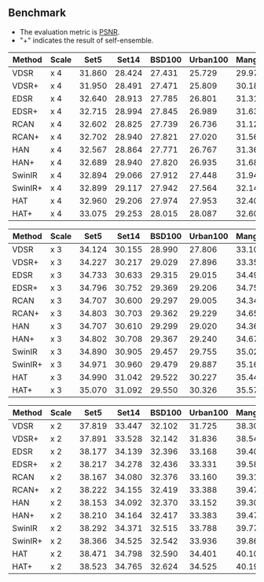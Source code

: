 ## Benchmark
- The evaluation metric is [PSNR](https://en.wikipedia.org/wiki/Peak_signal-to-noise_ratio).
- "+" indicates the result of self-ensemble.

| Method  | Scale | Set5   | Set14  | BSD100 | Urban100 | Manga109 | Training |
| ------- | ----- | ------ | ------ | ------ | -------- | -------- | -------- |
| VDSR    | x 4   | 31.860 | 28.424 | 27.431 | 25.729   | 29.973   | DF2K     |
| VDSR+   | x 4   | 31.950 | 28.491 | 27.471 | 25.809   | 30.182   | DF2K     |
| EDSR    | x 4   | 32.640 | 28.913 | 27.785 | 26.801   | 31.318   | DF2K     |
| EDSR+   | x 4   | 32.715 | 28.994 | 27.845 | 26.989   | 31.637   | DF2K     |
| RCAN    | x 4   | 32.602 | 28.825 | 27.739 | 26.736   | 31.127   | DIV2K    |
| RCAN+   | x 4   | 32.702 | 28.940 | 27.821 | 27.020   | 31.563   | DIV2K    |
| HAN     | x 4   | 32.567 | 28.864 | 27.771 | 26.767   | 31.364   | DIV2K    |
| HAN+    | x 4   | 32.689 | 28.940 | 27.820 | 26.935   | 31.687   | DIV2K    |
| SwinIR  | x 4   | 32.894 | 29.066 | 27.912 | 27.448   | 31.947   | DF2K     |
| SwinIR+ | x 4   | 32.899 | 29.117 | 27.942 | 27.564   | 32.147   | DF2K     |
| HAT     | x 4   | 32.960 | 29.206 | 27.974 | 27.953   | 32.409   | DF2K     |
| HAT+    | x 4   | 33.075 | 29.253 | 28.015 | 28.087   | 32.600   | DF2K     |

| Method  | Scale | Set5   | Set14  | BSD100 | Urban100 | Manga109 | Training |
| ------- | ----- | ------ | ------ | ------ | -------- | -------- | -------- |
| VDSR    | x 3   | 34.124 | 30.155 | 28.990 | 27.806   | 33.109   | DF2K     |
| VDSR+   | x 3   | 34.227 | 30.217 | 29.029 | 27.896   | 33.353   | DF2K     |
| EDSR    | x 3   | 34.733 | 30.633 | 29.315 | 29.015   | 34.491   | DF2K     |
| EDSR+   | x 3   | 34.796 | 30.752 | 29.369 | 29.206   | 34.754   | DF2K     |
| RCAN    | x 3   | 34.707 | 30.600 | 29.297 | 29.005   | 34.340   | DIV2K    |
| RCAN+   | x 3   | 34.803 | 30.703 | 29.362 | 29.229   | 34.658   | DIV2K    |
| HAN     | x 3   | 34.707 | 30.610 | 29.299 | 29.020   | 34.368   | DIV2K    |
| HAN+    | x 3   | 34.802 | 30.708 | 29.367 | 29.240   | 34.676   | DIV2K    |
| SwinIR  | x 3   | 34.890 | 30.905 | 29.457 | 29.755   | 35.029   | DF2K     |
| SwinIR+ | x 3   | 34.971 | 30.960 | 29.479 | 29.887   | 35.166   | DF2K     |
| HAT     | x 3   | 34.990 | 31.042 | 29.522 | 30.227   | 35.444   | DF2K     |
| HAT+    | x 3   | 35.070 | 31.092 | 29.550 | 30.326   | 35.571   | DF2K     |

| Method  | Scale | Set5   | Set14  | BSD100 | Urban100 | Manga109 | Training |
| ------- | ----- | ------ | ------ | ------ | -------- | -------- | -------- |
| VDSR    | x 2   | 37.819 | 33.447 | 32.102 | 31.725   | 38.308   | DF2K     |
| VDSR+   | x 2   | 37.891 | 33.528 | 32.142 | 31.836   | 38.544   | DF2K     |
| EDSR    | x 2   | 38.177 | 34.139 | 32.396 | 33.168   | 39.407   | DF2K     |
| EDSR+   | x 2   | 38.217 | 34.278 | 32.436 | 33.331   | 39.583   | DF2K     |
| RCAN    | x 2   | 38.167 | 34.080 | 32.376 | 33.160   | 39.310   | DIV2K    |
| RCAN+   | x 2   | 38.222 | 34.155 | 32.419 | 33.388   | 39.474   | DIV2K    |
| HAN     | x 2   | 38.153 | 34.092 | 32.370 | 33.152   | 39.307   | DIV2K    |
| HAN+    | x 2   | 38.210 | 34.164 | 32.417 | 33.383   | 39.479   | DIV2K    |
| SwinIR  | x 2   | 38.292 | 34.371 | 32.515 | 33.788   | 39.773   | DF2K     |
| SwinIR+ | x 2   | 38.366 | 34.525 | 32.542 | 33.936   | 39.861   | DF2K     |
| HAT     | x 2   | 38.471 | 34.798 | 32.590 | 34.401   | 40.102   | DF2K     |
| HAT+    | x 2   | 38.523 | 34.765 | 32.624 | 34.525   | 40.196   | DF2K     |

